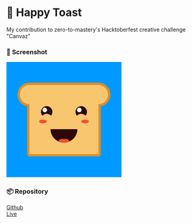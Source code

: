 # 🍞 Happy Toast
 My contribution to zero-to-mastery's Hacktoberfest creative challenge "Canvaz"

### 📸 Screenshot
![My happy toast](./icon.png)

### 📦 Repository
[Github](https://github.com/zero-to-mastery/Canvaz) <br />
[Live](https://zero-to-mastery.github.io/Canvaz/)
